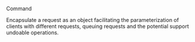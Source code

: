 Command

Encapsulate a request as an object facilitating the parameterization of clients with different requests, queuing requests and the potential support undoable operations.